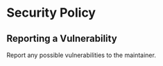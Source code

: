 # Security Policy

## Reporting a Vulnerability

Report any possible vulnerabilities to the maintainer.
